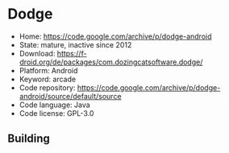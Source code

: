 # Dodge

- Home: https://code.google.com/archive/p/dodge-android
- State: mature, inactive since 2012
- Download: https://f-droid.org/de/packages/com.dozingcatsoftware.dodge/
- Platform: Android
- Keyword: arcade
- Code repository: https://code.google.com/archive/p/dodge-android/source/default/source
- Code language: Java
- Code license: GPL-3.0

## Building
